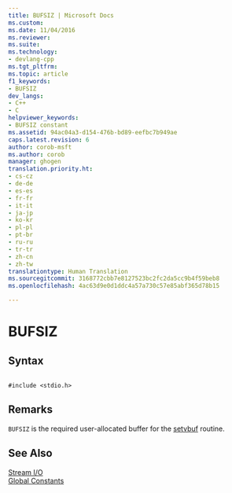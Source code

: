 ```yaml
---
title: BUFSIZ | Microsoft Docs
ms.custom: 
ms.date: 11/04/2016
ms.reviewer: 
ms.suite: 
ms.technology:
- devlang-cpp
ms.tgt_pltfrm: 
ms.topic: article
f1_keywords:
- BUFSIZ
dev_langs:
- C++
- C
helpviewer_keywords:
- BUFSIZ constant
ms.assetid: 94ac04a3-d154-476b-bd89-eefbc7b949ae
caps.latest.revision: 6
author: corob-msft
ms.author: corob
manager: ghogen
translation.priority.ht:
- cs-cz
- de-de
- es-es
- fr-fr
- it-it
- ja-jp
- ko-kr
- pl-pl
- pt-br
- ru-ru
- tr-tr
- zh-cn
- zh-tw
translationtype: Human Translation
ms.sourcegitcommit: 3168772cbb7e8127523bc2fc2da5cc9b4f59beb8
ms.openlocfilehash: 4ac63d9e0d1ddc4a57a730c57e85abf365d78b15

---
```

# BUFSIZ
## Syntax  
  
```  
  
#include <stdio.h>  
```  
  
## Remarks  
 `BUFSIZ` is the required user-allocated buffer for the [setvbuf](../c-runtime-library/reference/setvbuf.md) routine.  
  
## See Also  
 [Stream I/O](../c-runtime-library/stream-i-o.md)   
 [Global Constants](../c-runtime-library/global-constants.md)


<!--HONumber=Jan17_HO2-->


